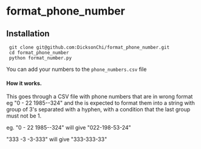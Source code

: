# format_phone_number

## Installation
```
 git clone git@github.com:DicksonChi/format_phone_number.git
 cd format_phone_number
 python format_number.py
```

You can add your numbers to the `phone_numbers.csv` file

#### How it works.
This goes through a CSV file with phone numbers that are in wrong format eg "0 - 22 1985--324" and the is expected to 
format them into a string with group of 3's separated with a hyphen, with a condition that the last group must not be 1.

eg. "0 - 22 1985--324" will give "022-198-53-24" 

"333 -3 -3-333" will give "333-333-33"
